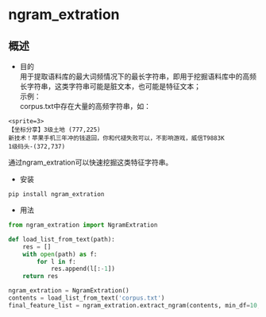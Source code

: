 # ngram_extration
## 概述  
- 目的  
用于提取语料库的最大词频情况下的最长字符串，即用于挖掘语料库中的高频长字符串，这类字符串可能是脏文本，也可能是特征文本；  
示例：  
corpus.txt中存在大量的高频字符串，如：  
```text
<sprite=3>  
【坐标分享】3级土地 (777,225)  
新技术！苹果手机三年冲的钱退回，你和代褪失败可以，不影响游戏，威信T9883K  
1级码头-(372,737) 
``` 
通过ngram_extration可以快速挖掘这类特征字符串。  

- 安装  
```shell script
pip install ngram_extration
```

- 用法  
```python
from ngram_extration import NgramExtration

def load_list_from_text(path):
    res = []
    with open(path) as f:
        for l in f:
            res.append(l[:-1])
    return res

ngram_extration = NgramExtration()
contents = load_list_from_text('corpus.txt')
final_feature_list = ngram_extration.extract_ngram(contents, min_df=10, ngram_range=(5,30), analyzer='char', lowercase=False)
```
